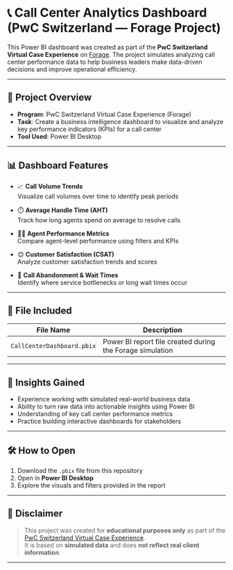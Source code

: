 # 📞 Call Center Analytics Dashboard (PwC Switzerland — Forage Project)

This Power BI dashboard was created as part of the **PwC Switzerland Virtual Case Experience** on [Forage](https://www.theforage.com/). The project simulates analyzing call center performance data to help business leaders make data-driven decisions and improve operational efficiency.

---

## 🎯 Project Overview

- **Program**: PwC Switzerland Virtual Case Experience (Forage)
- **Task**: Create a business intelligence dashboard to visualize and analyze key performance indicators (KPIs) for a call center
- **Tool Used**: Power BI Desktop

---

## 📊 Dashboard Features

- 📈 **Call Volume Trends**  
  Visualize call volumes over time to identify peak periods

- ⏱️ **Average Handle Time (AHT)**  
  Track how long agents spend on average to resolve calls

- 👩‍💼 **Agent Performance Metrics**  
  Compare agent-level performance using filters and KPIs

- 😊 **Customer Satisfaction (CSAT)**  
  Analyze customer satisfaction trends and scores

- 🚨 **Call Abandonment & Wait Times**  
  Identify where service bottlenecks or long wait times occur

---

## 📁 File Included

| File Name | Description |
|-----------|-------------|
| `CallCenterDashboard.pbix` | Power BI report file created during the Forage simulation |

---

## 🧠 Insights Gained

- Experience working with simulated real-world business data
- Ability to turn raw data into actionable insights using Power BI
- Understanding of key call center performance metrics
- Practice building interactive dashboards for stakeholders

---

## 🛠️ How to Open

1. Download the `.pbix` file from this repository
2. Open in **Power BI Desktop**
3. Explore the visuals and filters provided in the report

---

## 📌 Disclaimer

> This project was created for **educational purposes only** as part of the [PwC Switzerland Virtual Case Experience](https://www.theforage.com/virtual-internships/prototype/wJGT7tynJGBf2Np9c/PwC-Switzerland-Virtual-Case-Experience).  
> It is based on **simulated data** and does **not reflect real client information**.

---
